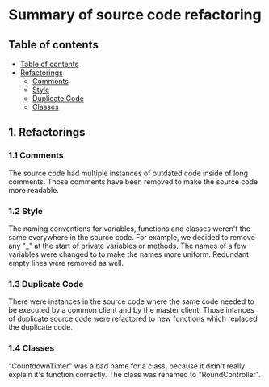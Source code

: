 # Summary of source code refactoring

## Table of contents

- [Table of contents](https://github.com/Tiaaam/GuessMaster/blob/master/docs/Summary_of_source_code_refactoring.md#table-of-contents)
- [Refactorings](https://github.com/Tiaaam/GuessMaster/blob/master/docs/Summary_of_source_code_refactoring.md#1-refactorings)
  - [Comments](https://github.com/Tiaaam/GuessMaster/blob/master/docs/Summary_of_source_code_refactoring.md#11-comments)
  - [Style](https://github.com/Tiaaam/GuessMaster/blob/master/docs/Summary_of_source_code_refactoring.md#12-style)
  - [Duplicate Code](https://github.com/Tiaaam/GuessMaster/blob/master/docs/Summary_of_source_code_refactoring.md#13-duplicate-code)
  - [Classes](https://github.com/Tiaaam/GuessMaster/blob/master/docs/Summary_of_source_code_refactoring.md#14-classes)

## 1. Refactorings

### 1.1 Comments
The source code had multiple instances of outdated code inside of long comments. 
Those comments have been removed to make the source code more readable.

### 1.2 Style
The naming conventions for variables, functions and classes weren't the same everywhere in the source code. For example, we decided to remove any "_" at the start of private variables or methods.
The names of a few variables were changed to to make the names more uniform.
Redundant empty lines were removed as well.

### 1.3 Duplicate Code
There were instances in the source code where the same code needed to be executed by a common client and by the master client. 
Those intances of duplicate source code were refactored to new functions which replaced the duplicate code.

### 1.4 Classes
"CountdownTimer" was a bad name for a class, because it didn't really explain it's function correctly. The class was renamed to "RoundController".
